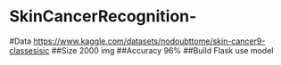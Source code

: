 ﻿# SkinCancerRecognition-
#Data https://www.kaggle.com/datasets/nodoubttome/skin-cancer9-classesisic
##Size 2000 img
##Accuracy 96%
##Build Flask use model

